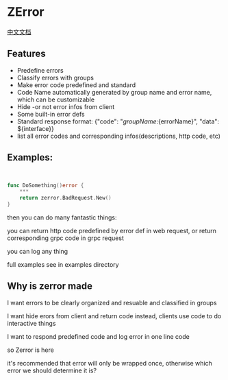 # ZError

[中文文档](./Readme_zh.md)

## Features

- Predefine errors
- Classify errors with groups
- Make error code predefined and standard
- Code Name automatically generated by group name and error name, which can be customizable
- Hide -or not error infos from client
- Some built-in error defs
- Standard response format: {"code": "${groupName}:${errorName}", "data": ${interface}}
- list all error codes and corresponding infos(descriptions, http code, etc)


## Examples:

```go


func DoSomething()error {
    ***
    return zerror.BadRequest.New()
}

```


then you can do many fantastic things:

you can return http code predefined by error def in web request, or return corresponding grpc code in grpc request

you can log any thing 

full examples see in examples directory


## Why is zerror made


I want errors to be clearly organized and resuable and classified in groups

I want hide erors from client and return code instead, clients use code to do interactive things

I want to respond predefined code and log error in one line code

so Zerror is here



it's recommended that error will only be wrapped once, otherwise which error we should determine it is?